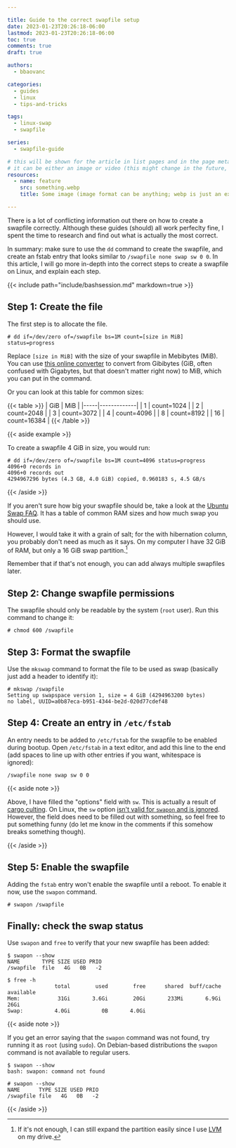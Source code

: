 ```yaml
---

title: Guide to the correct swapfile setup
date: 2023-01-23T20:26:18-06:00
lastmod: 2023-01-23T20:26:18-06:00
toc: true
comments: true
draft: true

authors:
  - bbaovanc

categories:
  - guides
  - linux
  - tips-and-tricks

tags:
  - linux-swap
  - swapfile

series:
  - swapfile-guide

# this will be shown for the article in list pages and in the page metadata
# it can be either an image or video (this might change in the future, however)
resources:
  - name: feature
    src: something.webp
    title: Some image (image format can be anything; webp is just an example)

---
```


There is a lot of conflicting information out there on how to create a swapfile
correctly. Although these guides (should) all work perfeclty fine, I spent the
time to research and find out what is actually the most correct.

In summary: make sure to use the `dd` command to create the swapfile, and create
an fstab entry that looks similar to `/swapfile none swap sw 0 0`. In this
article, I will go more in-depth into the correct steps to create a swapfile on
Linux, and explain each step.

<!--more-->

{{< include path="include/bashsession.md" markdown=true >}}

## Step 1: Create the file

The first step is to allocate the file.

```bashsession
# dd if=/dev/zero of=/swapfile bs=1M count=[size in MiB] status=progress
```

Replace `[size in MiB]` with the size of your swapfile in Mebibytes (MiB). You
can use [this online converter](https://www.convertunits.com/from/GiB/to/MiB) to
convert from Gibibytes (GiB, often confused with Gigabytes, but that doesn't
matter right now) to MiB, which you can put in the command.

Or you can look at this table for common sizes:

{{< table >}}
| GiB | MiB         |
|-----|-------------|
| 1   | count=1024  |
| 2   | count=2048  |
| 3   | count=3072  |
| 4   | count=4096  |
| 8   | count=8192  |
| 16  | count=16384 |
{{< /table >}}

{{< aside example >}}

To create a swapfile 4 GiB in size, you would run:

```bashsession
# dd if=/dev/zero of=/swapfile bs=1M count=4096 status=progress
4096+0 records in
4096+0 records out
4294967296 bytes (4.3 GB, 4.0 GiB) copied, 0.960183 s, 4.5 GB/s
```

{{< /aside >}}

If you aren't sure how big your swapfile should be, take a look at the [Ubuntu
Swap FAQ][ubuntu-swapfaq]. It has a table of common RAM sizes and how much swap
you should use.

[ubuntu-swapfaq]: https://help.ubuntu.com/community/SwapFaq#How_much_swap_do_I_need.3F

However, I would take it with a grain of salt; for the with hibernation column,
you probably don't need as much as it says. On my computer I have 32 GiB of RAM,
but only a 16 GiB swap partition.[^expand-swap-easily-lvm]

Remember that if that's not enough, you can add always multiple swapfiles later.

[^expand-swap-easily-lvm]: If it's not enough, I can still expand the partition
  easily since I use [LVM](https://wiki.archlinux.org/title/LVM) on my drive.

## Step 2: Change swapfile permissions

The swapfile should only be readable by the system (`root` user). Run this
command to change it:

```bashsession
# chmod 600 /swapfile
```

## Step 3: Format the swapfile

Use the `mkswap` command to format the file to be used as swap (basically just
add a header to identify it):

```bashsession
# mkswap /swapfile
Setting up swapspace version 1, size = 4 GiB (4294963200 bytes)
no label, UUID=a0b87eca-b951-4344-be2d-020d77cdef48
```

## Step 4: Create an entry in `/etc/fstab`

An entry needs to be added to `/etc/fstab` for the swapfile to be enabled during
bootup. Open `/etc/fstab` in a text editor, and add this line to the end (add
spaces to line up with other entries if you want, whitespace is ignored):

```text
/swapfile none swap sw 0 0
```

{{< aside note >}}

Above, I have filled the "options" field with `sw`. This is actually a result of
[cargo culting](https://en.wiktionary.org/wiki/cargo_culting). On Linux, the
`sw` option [isn't valid for `swapon` and is ignored][swapon-options-source].
However, the field does need to be filled out with something, so feel free to
put something funny (do let me know in the comments if this somehow breaks
something though).

[swapon-options-source]: https://github.com/util-linux/util-linux/blob/2ea397239683270a0fc8cd3b72ed5457f52dbda8/sys-utils/swapon.c#L699

{{< /aside >}}

## Step 5: Enable the swapfile

Adding the `fstab` entry won't enable the swapfile until a reboot. To enable it
now, use the `swapon` command.

```bashsession
# swapon /swapfile
```

## Finally: check the swap status

Use `swapon` and `free` to verify that your new swapfile has been added:

```bashsession
$ swapon --show
NAME       TYPE SIZE USED PRIO
/swapfile  file   4G   0B   -2

$ free -h
               total        used        free      shared  buff/cache   available
Mem:            31Gi       3.6Gi        20Gi       233Mi       6.9Gi        26Gi
Swap:          4.0Gi          0B       4.0Gi
```

{{< aside note >}}

If you get an error saying that the `swapon` command was not found, try running
it as `root` (using `sudo`). On Debian-based distributions the `swapon` command
is not available to regular users.

```bashsession
$ swapon --show
bash: swapon: command not found

# swapon --show
NAME      TYPE SIZE USED PRIO
/swapfile file   4G   0B   -2
```

{{< /aside >}}
